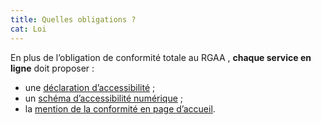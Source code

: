 ```yaml
---
title: Quelles obligations ?
cat: Loi
---
```


En plus de l’obligation de conformité totale au RGAA , **chaque service en ligne** doit proposer :

- une [déclaration d’accessibilité](/obligations/declaration-accessibilite) ;
- un [schéma d’accessibilité numérique](/obligations/schema-pluriannuel) ;
- la [mention de la conformité en page d’accueil](/obligations/mentions-et-pages-obligatoires).
